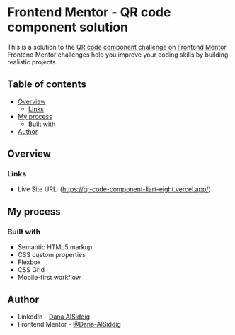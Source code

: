 # Frontend Mentor - QR code component solution

This is a solution to the [QR code component challenge on Frontend Mentor](https://www.frontendmentor.io/challenges/qr-code-component-iux_sIO_H). Frontend Mentor challenges help you improve your coding skills by building realistic projects. 

## Table of contents

- [Overview](#overview)
  - [Links](#links)
- [My process](#my-process)
  - [Built with](#built-with)
- [Author](#author)

## Overview

### Links
- Live Site URL: (https://qr-code-component-liart-eight.vercel.app/)

## My process

### Built with

- Semantic HTML5 markup
- CSS custom properties
- Flexbox
- CSS Grid
- Mobile-first workflow

## Author

- LinkedIn - [Dana AlSiddig](https://www.linkedin.com/in/dana-alsiddig-03a86723a/)
- Frontend Mentor - [@Dana-AlSiddig](https://www.frontendmentor.io/profile/danasidd)
